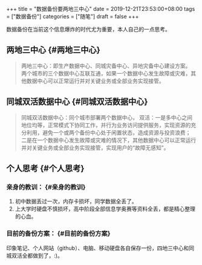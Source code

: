 +++
title = "数据备份要两地三中心"
date = 2019-12-21T23:53:00+08:00
tags = ["数据备份"]
categories = ["随笔"]
draft = false
+++

数据备份在当前这个信息爆炸的时代尤为重要，本人自己的一点思考。

<!--more-->


## 两地三中心 {#两地三中心}

> 两地三中心：即生产数据中心、同城灾备中心、异地灾备中心建设方案。
> 两个城市的三个数据中心互联互通，如果一个数据中心发生故障或灾难，其他数据中心可以正常运行并对关键业务或全部业务实现接管。


## 同城双活数据中心 {#同城双活数据中心}

> 同城双活数据中心：同个城市部署两个数据中心，
> 双活：一是多中心之间地位均等，正常模式下协同工作，并行为业务访问提供服务，实现资源的充分利用，避免一个或两个备份中心处于闲置状态，造成资源与投资浪费；
> 二是在一个数据中心发生故障或灾难的情况下，其他数据中心可以正常运行并对关键业务或全部业务实现接管，实现用户的“故障无感知”。


## 个人思考 {#个人思考}


### 亲身的教训： {#亲身的教训}

1.  初中数据丢过一次，内存卡损坏，同学数据全丢了。
2.  上大学时硬盘不慎损坏，高中阶段全部信息学奥赛等资料全丢，都是精心整理的心血。


### 目前的备份方案： {#目前的备份方案}

印象笔记、个人网站（github）、电脑、移动硬盘各自保存一份，四地三中心和同城双活全都做到了，:)。